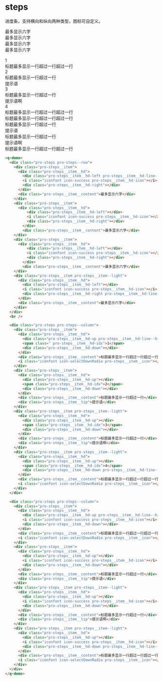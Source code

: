 # steps

进度条，支持横向和纵向两种类型，图标可自定义。

<q-demo>
  <div class="pro-steps pro-steps--row">
    <div class="pro-steps__item">
      <div class="pro-steps__item__hd">
        <div class="pro-steps__item__hd-left pro-steps__item__hd-line--hide"></div>
        <i class="iconfont icon-success pro-steps__item__hd-icon"></i>
        <div class="pro-steps__item__hd-right"></div>
      </div>
      <div class="pro-steps__item__content">最多显示六字</div>
    </div>
    <div class="pro-steps__item">
      <div class="pro-steps__item__hd">
          <div class="pro-steps__item__hd-left"></div>
          <i class="iconfont icon-success pro-steps__item__hd-icon"></i>
          <div class="pro-steps__item__hd-right"></div>
        </div>
        <div class="pro-steps__item__content">最多显示六字</div>
    </div>
    <div class="pro-steps__item">
      <div class="pro-steps__item__hd">
          <div class="pro-steps__item__hd-left"></div>
          <i class="iconfont icon-success pro-steps__item__hd-icon"></i>
          <div class="pro-steps__item__hd-right"></div>
        </div>
        <div class="pro-steps__item__content">最多显示六字</div>
    </div>
    <div class="pro-steps__item pro-steps__item--light">
      <div class="pro-steps__item__hd">
        <div class="pro-steps__item__hd-left"></div>
        <i class="iconfont icon-success pro-steps__item__hd-icon"></i>
        <div class="pro-steps__item__hd-right pro-steps__item__hd-line--hide"></div>
      </div>
      <div class="pro-steps__item__content">最多显示六字</div>
    </div>
  </div>
  <br />

  <div class="pro-steps pro-steps--column">
    <div class="pro-steps__item">
      <div class="pro-steps__item__hd">
        <div class="pro-steps__item__hd-up pro-steps__item__hd-line--hide"></div>
        <span class=" pro-steps__item__hd-idx">1</span>
        <div class="pro-steps__item__hd-down"></div>
      </div>
      <div class="pro-steps__item__content">标题最多显示一行超过一行超过一行</div>
      <i class="iconfont icon-selectDownRadio pro-steps__item__icon"></i>
    </div>
    <div class="pro-steps__item">
      <div class="pro-steps__item__hd">
        <div class="pro-steps__item__hd-up"></div>
        <span class="pro-steps__item__hd-idx">2</span>
        <div class="pro-steps__item__hd-down"></div>
      </div>
      <div class="pro-steps__item__content">标题最多显示一行超过一行</div>
      <div class="pro-steps__item__tip">提示语</div>
    </div>
    <div class="pro-steps__item pro-steps__item--light">
      <div class="pro-steps__item__hd">
        <div class="pro-steps__item__hd-up"></div>
        <span class="pro-steps__item__hd-idx">3</span>
        <div class="pro-steps__item__hd-down"></div>
      </div>
      <div class="pro-steps__item__content">标题最多显示一行超过一行</div>
      <div class="pro-steps__item__tip">提示语啊</div>
    </div>
    <div class="pro-steps__item pro-steps__item--light">
      <div class="pro-steps__item__hd">
        <div class="pro-steps__item__hd-up"></div>
        <span class="pro-steps__item__hd-idx">4</span>
        <div class="pro-steps__item__hd-down pro-steps__item__hd-line--hide"></div>
      </div>
      <div class="pro-steps__item__content">标题最多显示一行超过一行超过一行</div>
      <i class="iconfont icon-selectDownRadio pro-steps__item__icon"></i>
    </div>
  </div>

  <div class="pro-steps pro-steps--column">
    <div class="pro-steps__item">
      <div class="pro-steps__item__hd">
        <div class="pro-steps__item__hd-up pro-steps__item__hd-line--hide"></div>
        <i class="iconfont icon-success pro-steps__item__hd-icon"></i>
        <div class="pro-steps__item__hd-down"></div>
      </div>
      <div class="pro-steps__item__content">标题最多显示一行超过一行超过一行</div>
      <i class="iconfont icon-selectDownRadio pro-steps__item__icon"></i>
    </div>
    <div class="pro-steps__item">
      <div class="pro-steps__item__hd">
        <div class="pro-steps__item__hd-up"></div>
        <i class="iconfont icon-success pro-steps__item__hd-icon"></i>
        <div class="pro-steps__item__hd-down"></div>
      </div>
      <div class="pro-steps__item__content">标题最多显示一行超过一行</div>
      <div class="pro-steps__item__tip">提示语</div>
    </div>
    <div class="pro-steps__item pro-steps__item--light">
      <div class="pro-steps__item__hd">
        <div class="pro-steps__item__hd-up"></div>
        <i class="iconfont icon-success pro-steps__item__hd-icon"></i>
        <div class="pro-steps__item__hd-down"></div>
      </div>
      <div class="pro-steps__item__content">标题最多显示一行超过一行</div>
      <div class="pro-steps__item__tip">提示语啊</div>
    </div>
    <div class="pro-steps__item pro-steps__item--light">
      <div class="pro-steps__item__hd">
        <div class="pro-steps__item__hd-up"></div>
        <i class="iconfont icon-success pro-steps__item__hd-icon"></i>
        <div class="pro-steps__item__hd-down pro-steps__item__hd-line--hide"></div>
      </div>
      <div class="pro-steps__item__content">标题最多显示一行超过一行超过一行</div>
      <i class="iconfont icon-selectDownRadio pro-steps__item__icon"></i>
    </div>
  </div>
</q-demo>

```html
<q-demo>
  <div class="pro-steps pro-steps--row">
    <div class="pro-steps__item">
      <div class="pro-steps__item__hd">
        <div class="pro-steps__item__hd-left pro-steps__item__hd-line--hide"></div>
        <i class="iconfont icon-success pro-steps__item__hd-icon"></i>
        <div class="pro-steps__item__hd-right"></div>
      </div>
      <div class="pro-steps__item__content">最多显示六字</div>
    </div>
    <div class="pro-steps__item">
      <div class="pro-steps__item__hd">
          <div class="pro-steps__item__hd-left"></div>
          <i class="iconfont icon-success pro-steps__item__hd-icon"></i>
          <div class="pro-steps__item__hd-right"></div>
        </div>
        <div class="pro-steps__item__content">最多显示六字</div>
    </div>
    <div class="pro-steps__item">
      <div class="pro-steps__item__hd">
          <div class="pro-steps__item__hd-left"></div>
          <i class="iconfont icon-success pro-steps__item__hd-icon"></i>
          <div class="pro-steps__item__hd-right"></div>
        </div>
        <div class="pro-steps__item__content">最多显示六字</div>
    </div>
    <div class="pro-steps__item pro-steps__item--light">
      <div class="pro-steps__item__hd">
        <div class="pro-steps__item__hd-left"></div>
        <i class="iconfont icon-success pro-steps__item__hd-icon"></i>
        <div class="pro-steps__item__hd-right pro-steps__item__hd-line--hide"></div>
      </div>
      <div class="pro-steps__item__content">最多显示六字</div>
    </div>
  </div>
  <br />

  <div class="pro-steps pro-steps--column">
    <div class="pro-steps__item">
      <div class="pro-steps__item__hd">
        <div class="pro-steps__item__hd-up pro-steps__item__hd-line--hide"></div>
        <span class=" pro-steps__item__hd-idx">1</span>
        <div class="pro-steps__item__hd-down"></div>
      </div>
      <div class="pro-steps__item__content">标题最多显示一行超过一行超过一行</div>
      <i class="iconfont icon-selectDownRadio pro-steps__item__icon"></i>
    </div>
    <div class="pro-steps__item">
      <div class="pro-steps__item__hd">
        <div class="pro-steps__item__hd-up"></div>
        <span class="pro-steps__item__hd-idx">2</span>
        <div class="pro-steps__item__hd-down"></div>
      </div>
      <div class="pro-steps__item__content">标题最多显示一行超过一行</div>
      <div class="pro-steps__item__tip">提示语</div>
    </div>
    <div class="pro-steps__item pro-steps__item--light">
      <div class="pro-steps__item__hd">
        <div class="pro-steps__item__hd-up"></div>
        <span class="pro-steps__item__hd-idx">3</span>
        <div class="pro-steps__item__hd-down"></div>
      </div>
      <div class="pro-steps__item__content">标题最多显示一行超过一行</div>
      <div class="pro-steps__item__tip">提示语啊</div>
    </div>
    <div class="pro-steps__item pro-steps__item--light">
      <div class="pro-steps__item__hd">
        <div class="pro-steps__item__hd-up"></div>
        <span class="pro-steps__item__hd-idx">4</span>
        <div class="pro-steps__item__hd-down pro-steps__item__hd-line--hide"></div>
      </div>
      <div class="pro-steps__item__content">标题最多显示一行超过一行超过一行</div>
      <i class="iconfont icon-selectDownRadio pro-steps__item__icon"></i>
    </div>
  </div>

  <div class="pro-steps pro-steps--column">
    <div class="pro-steps__item">
      <div class="pro-steps__item__hd">
        <div class="pro-steps__item__hd-up pro-steps__item__hd-line--hide"></div>
        <i class="iconfont icon-success pro-steps__item__hd-icon"></i>
        <div class="pro-steps__item__hd-down"></div>
      </div>
      <div class="pro-steps__item__content">标题最多显示一行超过一行超过一行</div>
      <i class="iconfont icon-selectDownRadio pro-steps__item__icon"></i>
    </div>
    <div class="pro-steps__item">
      <div class="pro-steps__item__hd">
        <div class="pro-steps__item__hd-up"></div>
        <i class="iconfont icon-success pro-steps__item__hd-icon"></i>
        <div class="pro-steps__item__hd-down"></div>
      </div>
      <div class="pro-steps__item__content">标题最多显示一行超过一行</div>
      <div class="pro-steps__item__tip">提示语</div>
    </div>
    <div class="pro-steps__item pro-steps__item--light">
      <div class="pro-steps__item__hd">
        <div class="pro-steps__item__hd-up"></div>
        <i class="iconfont icon-success pro-steps__item__hd-icon"></i>
        <div class="pro-steps__item__hd-down"></div>
      </div>
      <div class="pro-steps__item__content">标题最多显示一行超过一行</div>
      <div class="pro-steps__item__tip">提示语啊</div>
    </div>
    <div class="pro-steps__item pro-steps__item--light">
      <div class="pro-steps__item__hd">
        <div class="pro-steps__item__hd-up"></div>
        <i class="iconfont icon-success pro-steps__item__hd-icon"></i>
        <div class="pro-steps__item__hd-down pro-steps__item__hd-line--hide"></div>
      </div>
      <div class="pro-steps__item__content">标题最多显示一行超过一行超过一行</div>
      <i class="iconfont icon-selectDownRadio pro-steps__item__icon"></i>
    </div>
  </div>
</q-demo>
```

